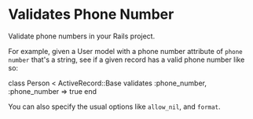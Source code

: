 # Validates Phone Number

Validate phone numbers in your Rails project.

For example, given a User model with a phone number attribute of `phone number`
that's a string, see if a given record has a valid phone number like so:

  class Person < ActiveRecord::Base
    validates :phone_number, :phone_number => true
  end

You can also specify the usual options like `allow_nil`, and `format`.

